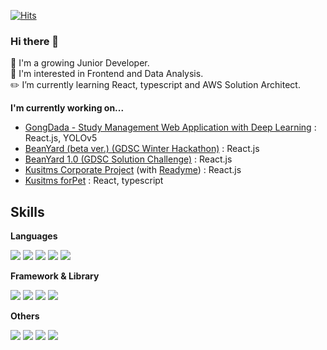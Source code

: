 [![Hits](https://hits.seeyoufarm.com/api/count/incr/badge.svg?url=https%3A%2F%2Fgithub.com%2FWoojung0618&count_bg=%239E3DC8&title_bg=%23555555&icon=&icon_color=%23E7E7E7&title=hits&edge_flat=false)](https://hits.seeyoufarm.com)

### Hi there 👋
🌱 I'm a growing Junior Developer.<br>
🔭 I'm interested in Frontend and Data Analysis.<br>
✏️ I’m currently learning React, typescript and AWS Solution Architect.<br>


<b>I'm currently working on...</b>
- [GongDada - Study Management Web Application with Deep Learning](https://github.com/WoooDada) : React.js, YOLOv5
- [BeanYard (beta ver.) (GDSC Winter Hackathon)](https://github.com/gdsckoreahackathon2022/19_beanYard) : React.js
- [BeanYard 1.0 (GDSC Solution Challenge)](https://github.com/dsc-sookmyung/2022-Sook4-SolutionChallenge) : React.js
- [Kusitms Corporate Project](https://github.com/Woojung0618/KUSITMS25_CorporateProject) (with [Readyme](https://www.readyme.kr/)) : React.js
- [Kusitms forPet](https://github.com/Kusitms-25th-forPet) : React, typescript


## Skills
<b>Languages</b>

<img src="https://img.shields.io/badge/HTML5-E34F26?style=flat-square&logo=HTML5&logoColor=white"/> <img src="https://img.shields.io/badge/CSS3-1572B6?style=flat-square&logo=CSS3&logoColor=white"/>
<img src="https://img.shields.io/badge/javascript-F7DF1E?style=flat-square&logo=javascript&logoColor=white"/> 
<img src="https://img.shields.io/badge/typescript-3178C6?style=flat-square&logo=typescript&logoColor=white"/>
<img src="https://img.shields.io/badge/python-3776AB?style=flat-square&logo=python&logoColor=white"/>
<!-- <img src="https://img.shields.io/badge/java-007396?style=flat-square&logo=java&logoColor=white"/>
 -->
<b>Framework & Library</b>

<img src="https://img.shields.io/badge/react-61DAFB?style=flat-square&logo=react&logoColor=white"/> <img src="https://img.shields.io/badge/Vue.js-4FC08D?style=flat-square&logo=Vue.js&logoColor=white"/> 
<img src="https://img.shields.io/badge/flask-000000?style=flat-square&logo=flask&logoColor=white"/> 
<img src="https://img.shields.io/badge/Node.js-339933?style=flat-square&logo=Node.js&logoColor=white"/> 

<b>Others</b>

<img src="https://img.shields.io/badge/Postman-FF6C37?style=flat-square&logo=Postman&logoColor=white"/> <img src="https://img.shields.io/badge/github-181717?style=flat-square&logo=github&logoColor=white"/> 
<img src="https://img.shields.io/badge/figma-F24E1E?style=flat-square&logo=figma&logoColor=white"/> 
<img src="https://img.shields.io/badge/slack-4A154B?style=flat-square&logo=slack&logoColor=white"/> 
<!-- <img src="https://img.shields.io/badge/AmazonAWS-#232F3E?style=flat-square&logo=AmazonAWS&logoColor=white"/>  -->
<!-- <img src="https://img.shields.io/badge/SublimeText-FF9800?style=flat-square&logo=SublimeText&logoColor=white"/>  -->


<!-- <b>Contact</b> -->

<!-- <a href="mailto:woojung0618@gmail.com"><img src="https://img.shields.io/badge/Gmail-d14836?style=flat-square&logo=Gmail&logoColor=white&link=s@gmail.com"/></a> -->
<!--  [![Woojung's github stats](https://github-readme-stats.vercel.app/api?username=Woojung0618&theme=jolly)](https://github.com/Woojung0618/github-readme-stats) -->
 
